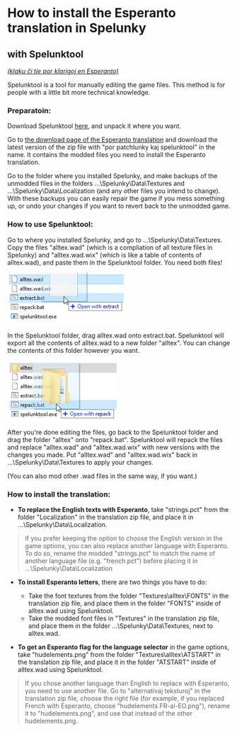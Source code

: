 # How to install the Esperanto translation in Spelunky
## with Spelunktool

[*(klaku ĉi tie por klarigoj en Esperanto)*](per-spelunktool.md)

Spelunktool is a tool for manually editing the game files. This method is for people with a little bit more technical knowledge.

### Preparatoin:

Download Spelunktool [here](http://www.tzarsectus.com/tools/spelunktool.rar), and unpack it where you want.

Go to [the download page of the Esperanto translation](https://github.com/Rajzin/Spelunky-Esperanto-traduko/releases/) and download the latest version of the zip file with "por patchlunky kaj spelunktool" in the name. It contains the modded files you need to install the Esperanto translation.

Go to the folder where you installed Spelunky, and make backups of the unmodded files in the folders ...\Spelunky\Data\Textures and ...\Spelunky\Data\Localization (and any other files you intend to change). With these backups you can easily repair the game if you mess something up, or undo your changes if you want to revert back to the unmodded game.

### How to use Spelunktool:

Go to where you installed Spelunky, and go to ...\Spelunky\Data\Textures. Copy the files "alltex.wad" (which is a compliation of all texture files in Spelunky) and "alltex.wad.wix" (which is like a table of contents of alltex.wad), and paste them in the Spelunktool folder. You need both files!

![](ekrankopio-st-extract.png)

In the Spelunktool folder, drag alltex.wad onto extract.bat. Spelunktool will export all the contents of alltex.wad to a new folder "alltex". You can change the contents of this folder however you want.

![](ekrankopio-st-repack.png)

After you're done editing the files, go back to the Spelunktool folder and drag the folder "alltex" onto "repack.bat". Spelunktool will repack the files and replace "alltex.wad" and "alltex.wad.wix" with new versions with the changes you made. Put "alltex.wad" and "alltex.wad.wix" back in ...\Spelunky\Data\Textures to apply your changes.

(You can also mod other .wad files in the same way, if you want.)

### How to install the translation:

- **To replace the English texts with Esperanto**, take "strings.pct" from the folder "Localization" in the translation zip file, and place it in ...\Spelunky\Data\Localization.

> If you prefer keeping the option to choose the English version in the game options, you can also replace another language with Esperanto. To do so, rename the modded "strings.pct" to match the name of another language file (e.g. "french.pct") before placing it in ...\Spelunky\Data\Localization

- **To install Esperanto letters**, there are two things you have to do:
  - Take the font textures from the folder "Textures\alltex\FONTS" in the translation zip file, and place them in the folder "FONTS" inside of alltex.wad using Spelunktool.
  - Take the modded font files in "Textures" in the translation zip file, and place them in the folder ...\Spelunky\Data\Textures, next to alltex.wad.

- **To get an Esperanto flag for the language selector** in the game options, take "hudelements.png" from the folder "Textures\alltex\ATSTART" in the translation zip file, and place it in the folder "ATSTART" inside of alltex.wad using Spelunktool.

> If you chose another language than English to replace with Esperanto, you need to use another file. Go to "alternativaj teksturoj" in the translation zip file, choose the right file (for example, if you replaced French with Esperanto, choose "hudelements FR-al-EO.png"), rename it to "hudelements.png", and use that instead of the other hudelements.png.